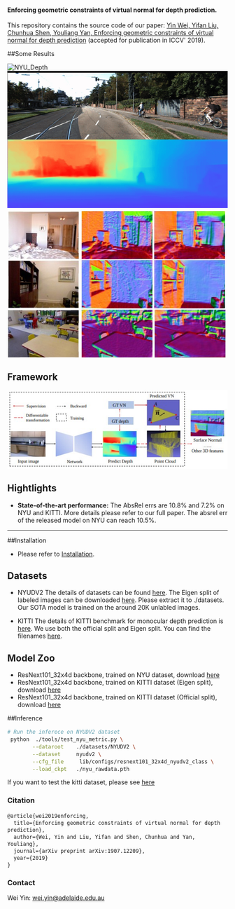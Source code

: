 #### Enforcing geometric constraints of virtual normal for depth prediction.

This repository contains the source code of our paper:
[Yin Wei, Yifan Liu, Chunhua Shen, Youliang Yan, Enforcing geometric constraints of virtual normal for depth prediction](https://arxiv.org/abs/1907.12209) (accepted for publication in ICCV' 2019).

##Some Results

![NYU_Depth](./examples/nyu_gif.gif)
![kitti_Depth](./examples/kitti_gif.gif)
![SurfaceNormal](./examples/surface_normal.jpg)


## Framework
![SurfaceNormal](./examples/framework.jpg)

## Hightlights
- **State-of-the-art performance:** The AbsRel errs are 10.8% and 7.2% on NYU and KITTI. More details please refer to our full paper. The absrel err of the released model on NYU can reach 10.5%. 

****
##Installation
- Please refer to [Installation]().

## Datasets
- NYUDV2
   The details of datasets can be found [here](https://cs.nyu.edu/~silberman/datasets/nyu_depth_v2.html). The Eigen split of labeled images can be downloaded [here](https://cloudstor.aarnet.edu.au/plus/s/G2ckXCJX3pvrzRU). Please extract it to ./datasets. Our SOTA model is trained on the around 20K unlabled images.
    
- KITTI
  The details of KITTI benchmark for monocular depth prediction is [here](http://www.cvlibs.net/datasets/kitti/eval_depth.php?benchmark=depth_prediction). We use both the official split and Eigen split. You can find the filenames [here](https://github.com/mrharicot/monodepth/tree/master/utils/filenames).
  
  
## Model Zoo
- ResNext101_32x4d backbone, trained on NYU dataset, download [here](https://cloudstor.aarnet.edu.au/plus/s/7kdsKYchLdTi53p)
- ResNext101_32x4d backbone, trained on KITTI dataset (Eigen split), download [here](https://cloudstor.aarnet.edu.au/plus/s/eviO16z68cKbip5)
- ResNext101_32x4d backbone, trained on KITTI dataset (Official split), download [here](https://cloudstor.aarnet.edu.au/plus/s/pqIxORtFrVOFoea)



  
##Inference

```bash
# Run the inferece on NYUDV2 dataset
 python  ./tools/test_nyu_metric.py \
		--dataroot    ./datasets/NYUDV2 \
		--dataset     nyudv2 \
		--cfg_file     lib/configs/resnext101_32x4d_nyudv2_class \
		--load_ckpt   ./nyu_rawdata.pth 
```
If you want to test the kitti dataset, please see [here](./datasets/KITTI/README.md)


### Citation
```
@article{wei2019enforcing,
  title={Enforcing geometric constraints of virtual normal for depth prediction},
  author={Wei, Yin and Liu, Yifan and Shen, Chunhua and Yan, Youliang},
  journal={arXiv preprint arXiv:1907.12209},
  year={2019}
}
```
### Contact
Wei Yin: wei.yin@adelaide.edu.au

